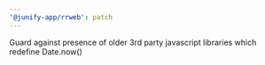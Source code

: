 ```yaml
---
'@junify-app/rrweb': patch
---
```


Guard against presence of older 3rd party javascript libraries which redefine Date.now()
